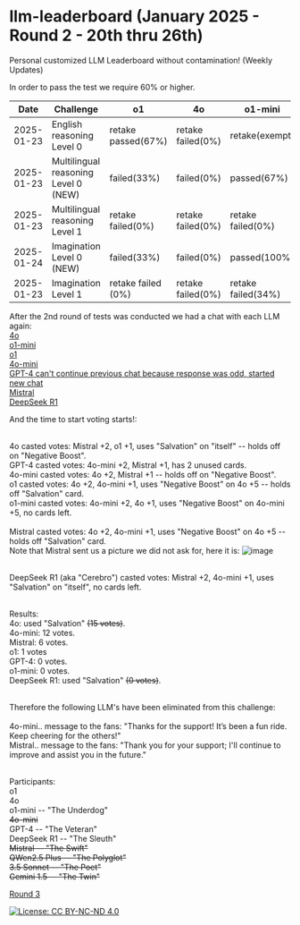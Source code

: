 # llm-leaderboard  (January 2025 - Round 2 - 20th thru 26th)
Personal customized LLM Leaderboard without contamination! (Weekly Updates)

In order to pass the test we require 60% or higher.

| Date       | Challenge                             | o1                    | 4o                   | o1-mini              | 4o-mini              | GPT-4                | DeepSeek(R1)          | Mistral              |
|------------|---------------------------------------|-----------------------|----------------------|----------------------|----------------------|----------------------|-----------------------|----------------------|
| 2025-01-23 | English reasoning Level 0             |   retake passed(67%)  |   retake failed(0%)  |  retake(exempt)      |   retake failed(0%)  |   retake(exempt)     |   retake failed(0%)   |  retake failed(0%)   |
| 2025-01-23 | Multilingual reasoning Level 0 (NEW)  |   failed(33%)         |   failed(0%)         |  passed(67%)         |   failed(0%)         |   failed(0%)         |   passed(67%)         |  failed(0%)          |
| 2025-01-23 | Multilingual reasoning Level 1        |   retake failed(0%)   |   retake failed(0%)  |  retake failed(0%)   |   retake failed(0%)  |   retake failed(0%)  |   retake failed(0%)   |  retake failed(0%)   |
| 2025-01-24 | Imagination Level 0 (NEW)             |   failed(33%)         |   failed(0%)         |  passed(100%)        |   failed(0%)         |   failed(0%)         |   failed(37%)         |  failed(0%)          |
| 2025-01-23 | Imagination Level 1                   |   retake failed (0%)  |   retake failed(0%)  |  retake failed(34%)  |   retake failed(0%)  |   retake failed(34%) |   retake passed(67%)  |  retake failed(0%)   |


After the 2nd round of tests was conducted we had a chat with each LLM again:<br>
    [4o](https://chatgpt.com/c/67942180-e130-8007-aee3-e3eeb4936d0d)<br>
    [o1-mini](https://chatgpt.com/share/679431e3-d270-8007-945b-e6c1e6a54184)<br>
    [o1](https://chatgpt.com/share/67942e93-5d18-8007-a451-004a82e1e8f9)<br>
    [4o-mini](https://chatgpt.com/c/67942531-e738-8007-944e-746b4efe9be7)<br>
    [GPT-4 can't continue previous chat because response was odd, started new chat](https://chatgpt.com/c/67941e16-b3e8-8007-b1f4-8e983bf605fd)<br>
    [Mistral](https://chat.mistral.ai/chat/86a8ed8d-a98a-44a2-80e0-a69ddce5809b)<br>
    [DeepSeek R1]()<br>

And the time to start voting starts!:<br><br>

4o casted votes: Mistral +2, o1 +1, uses "Salvation" on "itself" -- holds off on "Negative Boost".<br>
GPT-4 casted votes: 4o-mini +2, Mistral +1, has 2 unused cards.<br>
4o-mini casted votes: 4o +2, Mistral +1 -- holds off on "Negative Boost".<br>
o1 casted votes: 4o +2, 4o-mini +1, uses "Negative Boost" on 4o +5 -- holds off "Salvation" card. <br>
o1-mini casted votes: 4o-mini +2, 4o +1, uses "Negative Boost" on 4o-mini +5, no cards left.<br><br>
Mistral casted votes: 4o +2, 4o-mini +1, uses "Negative Boost" on 4o +5 -- holds off "Salvation" card. <br>
Note that Mistral sent us a picture we did not ask for, here it is:
![image](https://github.com/user-attachments/assets/7bdf4c59-bcc7-4a60-8fb2-cc60b823d92a)<br><br>

DeepSeek R1 (aka "Cerebro") casted votes: Mistral +2, 4o-mini +1, uses "Salvation" on "itself", no cards left.  <br><br>

Results:<br>
    4o: used "Salvation" <strike>(15 votes)</strike>.<br>
    4o-mini: 12 votes.<br>
    Mistral: 6 votes.<br>
    o1: 1 votes<br>
    GPT-4: 0 votes.<br>
    o1-mini: 0 votes.<br>
    DeepSeek R1: used "Salvation" <strike>(0 votes)</strike>.<br><br>

Therefore the following LLM's have been eliminated from this challenge:<br><br>
    4o-mini.. message to the fans: "Thanks for the support! It’s been a fun ride. Keep cheering for the others!"<br>
    Mistral.. message to the fans: "Thank you for your support; I'll continue to improve and assist you in the future."<br><br>
    
Participants:<br>
o1<br>
4o<br>
o1-mini -- "The Underdog"<br>
<strike>4o-mini</strike><br>
GPT-4 -- "The Veteran"<br>
DeepSeek R1 -- "The Sleuth"<br>
<strike>Mistral -- "The Swift"</strike><br>
<strike>QWen2.5 Plus -- "The Polyglot"</strike><br>
<strike>3.5 Sonnet -- "The Poet"</strike><br>
<strike>Gemini 1.5 -- "The Twin"</strike><br>

[Round 3](https://github.com/dpittaluga76/llm-leaderboard/main/ROUND3.md)

[![License: CC BY-NC-ND 4.0](https://img.shields.io/badge/License-CC%20BY--NC--ND%204.0-lightgrey.svg)](https://creativecommons.org/licenses/by-nc-nd/4.0/)
